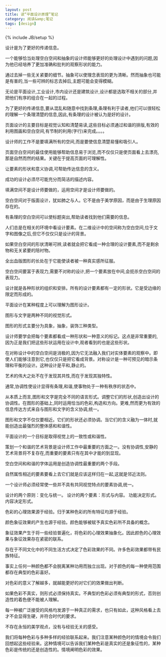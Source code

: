 ```yaml
---
layout: post
title: 读“平面设计原理”笔记
category: 阅读&amp;笔记
tags: [design]
---
```

{% include JB/setup %}


设计是为了更好的传递信息。

一个能够恰当处理空白空间和抽象的设计师能够更好的处理设计中遇到的问题,因为他已经培养了更加准确和批判的观察形状的能力。

通过去掉一些无关紧要的细节。抽象可以使理念表现的更为清晰。然而抽象也可能是有害的,当一些可辨的标志去掉后,主题可能会变得模糊。

无论是平面设计,工业设计,市内设计还是建筑设计,设计都是选取不相关的部分,并把他们有序的组合在一起的过程。

为了更好的传递信息,要从混乱和随意中找到条理,条理有利于读者,他们可以很轻松的理解一个条理清楚的信息,因此,有条理的设计被认为是好的设计。

页面设计的主要目标是视觉认知和清楚易读,这些目标必须通过和谐的排版,有效的利用图画和空白空间,有节制的利用(字行)来完成。。。。

设计师的工作不是要填满所有的空间,而是要使信息清楚易懂和吸引人。

页面空白空间的最佳使用能够帮助信息易于浏览,而不仅仅只是使页面看上去漂亮,那是自然而然的结果。关键在于提高页面的可理解性。

让要素的形状和意义协调,可帮助传达信息的含义。

成功的设计必须尽可能充分而简洁的描述内容。

填满空间不是设计师要做的，运用空间才是设计师要做的。

空白空间对于版面设计，犹如肺之与人。它不是由于美学原因，而是由于生理原因存在的。

有条理的空白空间可以使标题突出,帮助读者找到他们需要的信息。

人们总是在相关的环境中看设计要素。在二维设计中的空间称为空白空间,位于文字和图像之后,但它不仅仅只是设计的背景。

如果空白空间的形状清晰可辨,读者就会把它看成一种合理的设计要素,而不是剩余物和无关紧要的陪衬物。

全出血版图形的长处在于它能使读者被一种真实感所征服。

空白空间要富于表现力,需要不对称的设计,把一个要素放在中间,会扼杀空白空间的表现力。

设计就是各种形状的组织和安排。所有的设计要素都有一定的形状。它是受边缘的限定而形成的。

平面设计在某种程度上可以理解为图形设计。

图形与文字是两种不同的视觉形式。

图形的形式主要分为具象，抽象，装饰三种类型。

设计师要学会把每个要素都看成一种形状和一种意义的标记。这点是非常重要的,因为正是我们把这些形状运用在设计中,观者看到的也是这些形状。

在对称设计中的空白空间是消极的,因为它无法融入我们对实体要素的观察中。即使人们能够注意到它,也仅仅只是把它看成背景。对称设计是一种可预见的暗示条理和平衡的设计。这种设计是平和,静止的。

艺术的伟大之处不在于发现其共性,而在于发现其独特性。

通常,协调性使设计显得有条理,和谐,使事物处于一种有秩序的状态中。

从本质上而言,图形和文字是完全不同的语言形式。调整它们的形状,创造出设计的协调性。在图形的基础上,同时运用恰当的色彩,构造和方向。更难,然而更为有效的信息传达方式来自与图形和文字的含义协调,统一。

图形和文字不仅仅要相近。它们的形状还必须协调。当它们的含义融为一体时,就能创造出最强烈的整体感和和谐性。


平面设计的一个目标是取得视觉上的一致性或和谐性。

策划一个和谐的艺术背景是设计师工作中最重要的方面之一。没有协调性,安静的艺术背景将不复存在,而重要的要素只有在其中才能的到显现。


空白空间和和谐的字体运用是创造协调性最重要的两个手段。

自然属性相近的要素要看上去它们就是应该这样归在一起,这就是邻近法则。

一个设计师必须经常使一些并不具有共同视觉特点的要素协调,统一。


设计的两个原则：变化与统一。
设计的两个要素：形式与内容。
功能决定形式。内容决定形式。


色彩的心理效果源于经验。归于某种色彩的所有特征均源于经验。

颜色象征效果的产生也源于经验。颜色能够被赋予真实色彩所不具备的概念。

象征效果产生于将一些经验普遍化，将色彩的心理效果抽象化。因此颜色的心理效果与象征效果存在紧密的联系。

存在于不同文化中的不同生活方式决定了色彩效果的不同。许多色彩效果都带有民族特征。

事实上任何一种颜色都不会脱离某种功用而独立出现。对于颜色的每一种使用范围都存在典型的色彩喜好。

对色彩的意义了解越多，就越能更好的对它们的效果做出判断。

如果色彩不真实，则形式必须保持真实。不典型的色彩必须有典型的形式，否则创造性的着色便不能被人理解。

每一种被广泛接受的风格均发源于一种真正的需求，也只有如此，这种风格看上去才不会显得生硬，并符合时代的要求。

不存在永恒的美学观点，没有与经验无关的感受。

我们将每种色彩与多种多样的经验联系起来。我们注意某种颜色时的情境会令我们回想起这些经验来。这种情境可以告诉我们某种色彩是真实的还是象征性的，某种色彩是传统的还是创造性的。情境阐明色彩的效果。






